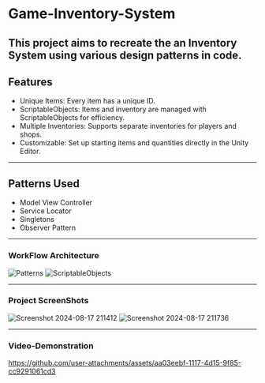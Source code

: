 # Game-Inventory-System
This project aims to recreate the an Inventory System using various design patterns in code.
---

## Features
- Unique Items: Every item has a unique ID.
- ScriptableObjects: Items and inventory are managed with ScriptableObjects for efficiency.
- Multiple Inventories: Supports separate inventories for players and shops.
- Customizable: Set up starting items and quantities directly in the Unity Editor.
---

## Patterns Used
- Model View Controller
- Service Locator
- Singletons
- Observer Pattern
---


### WorkFlow Architecture
![Patterns](https://github.com/user-attachments/assets/ec0b66a1-dca8-4681-9535-78b57287207a)
![ScriptableObjects](https://github.com/user-attachments/assets/ce8fe53e-c53a-4779-9710-3d92f6b2d43f)

---

### Project ScreenShots
![Screenshot 2024-08-17 211412](https://github.com/user-attachments/assets/b7a36e13-0f01-4682-b951-a25b78945a74)
![Screenshot 2024-08-17 211736](https://github.com/user-attachments/assets/299c50ec-81d9-4f7c-9c83-86242b966953)

---


### Video-Demonstration

https://github.com/user-attachments/assets/aa03eebf-1117-4d15-9f85-cc9291061cd3

